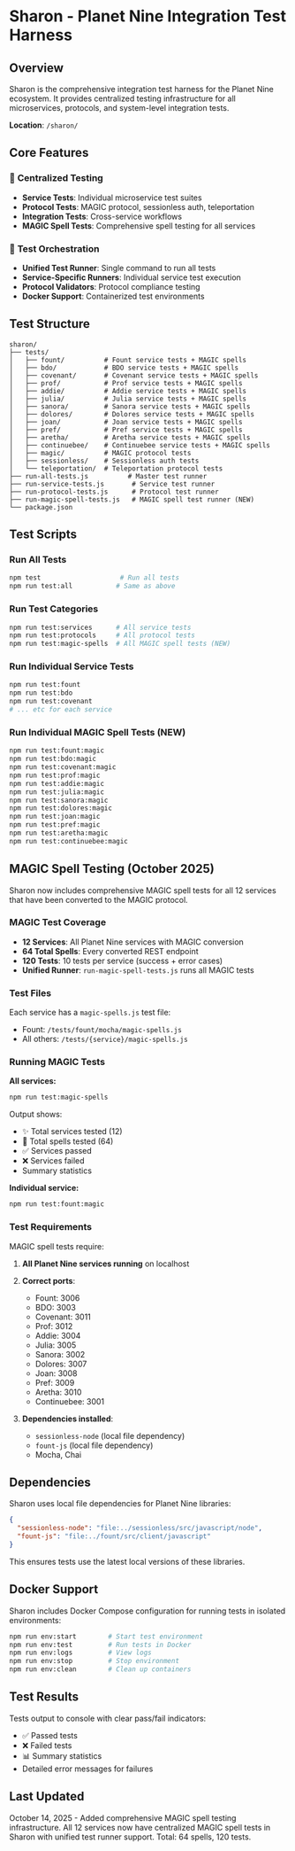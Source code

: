 # Sharon - Planet Nine Integration Test Harness

## Overview

Sharon is the comprehensive integration test harness for the Planet Nine ecosystem. It provides centralized testing infrastructure for all microservices, protocols, and system-level integration tests.

**Location**: `/sharon/`

## Core Features

### 🧪 **Centralized Testing**
- **Service Tests**: Individual microservice test suites
- **Protocol Tests**: MAGIC protocol, sessionless auth, teleportation
- **Integration Tests**: Cross-service workflows
- **MAGIC Spell Tests**: Comprehensive spell testing for all services

### 🔄 **Test Orchestration**
- **Unified Test Runner**: Single command to run all tests
- **Service-Specific Runners**: Individual service test execution
- **Protocol Validators**: Protocol compliance testing
- **Docker Support**: Containerized test environments

## Test Structure

```
sharon/
├── tests/
│   ├── fount/          # Fount service tests + MAGIC spells
│   ├── bdo/            # BDO service tests + MAGIC spells
│   ├── covenant/       # Covenant service tests + MAGIC spells
│   ├── prof/           # Prof service tests + MAGIC spells
│   ├── addie/          # Addie service tests + MAGIC spells
│   ├── julia/          # Julia service tests + MAGIC spells
│   ├── sanora/         # Sanora service tests + MAGIC spells
│   ├── dolores/        # Dolores service tests + MAGIC spells
│   ├── joan/           # Joan service tests + MAGIC spells
│   ├── pref/           # Pref service tests + MAGIC spells
│   ├── aretha/         # Aretha service tests + MAGIC spells
│   ├── continuebee/    # Continuebee service tests + MAGIC spells
│   ├── magic/          # MAGIC protocol tests
│   ├── sessionless/    # Sessionless auth tests
│   └── teleportation/  # Teleportation protocol tests
├── run-all-tests.js          # Master test runner
├── run-service-tests.js       # Service test runner
├── run-protocol-tests.js      # Protocol test runner
├── run-magic-spell-tests.js   # MAGIC spell test runner (NEW)
└── package.json
```

## Test Scripts

### Run All Tests
```bash
npm test                    # Run all tests
npm run test:all           # Same as above
```

### Run Test Categories
```bash
npm run test:services      # All service tests
npm run test:protocols     # All protocol tests
npm run test:magic-spells  # All MAGIC spell tests (NEW)
```

### Run Individual Service Tests
```bash
npm run test:fount
npm run test:bdo
npm run test:covenant
# ... etc for each service
```

### Run Individual MAGIC Spell Tests (NEW)
```bash
npm run test:fount:magic
npm run test:bdo:magic
npm run test:covenant:magic
npm run test:prof:magic
npm run test:addie:magic
npm run test:julia:magic
npm run test:sanora:magic
npm run test:dolores:magic
npm run test:joan:magic
npm run test:pref:magic
npm run test:aretha:magic
npm run test:continuebee:magic
```

## MAGIC Spell Testing (October 2025)

Sharon now includes comprehensive MAGIC spell tests for all 12 services that have been converted to the MAGIC protocol.

### MAGIC Test Coverage
- **12 Services**: All Planet Nine services with MAGIC conversion
- **64 Total Spells**: Every converted REST endpoint
- **120 Tests**: 10 tests per service (success + error cases)
- **Unified Runner**: `run-magic-spell-tests.js` runs all MAGIC tests

### Test Files
Each service has a `magic-spells.js` test file:
- Fount: `/tests/fount/mocha/magic-spells.js`
- All others: `/tests/{service}/magic-spells.js`

### Running MAGIC Tests

**All services:**
```bash
npm run test:magic-spells
```

Output shows:
- ✨ Total services tested (12)
- 🔮 Total spells tested (64)
- ✅ Services passed
- ❌ Services failed
- Summary statistics

**Individual service:**
```bash
npm run test:fount:magic
```

### Test Requirements

MAGIC spell tests require:
1. **All Planet Nine services running** on localhost
2. **Correct ports**:
   - Fount: 3006
   - BDO: 3003
   - Covenant: 3011
   - Prof: 3012
   - Addie: 3004
   - Julia: 3005
   - Sanora: 3002
   - Dolores: 3007
   - Joan: 3008
   - Pref: 3009
   - Aretha: 3010
   - Continuebee: 3001

3. **Dependencies installed**:
   - `sessionless-node` (local file dependency)
   - `fount-js` (local file dependency)
   - Mocha, Chai

## Dependencies

Sharon uses local file dependencies for Planet Nine libraries:

```json
{
  "sessionless-node": "file:../sessionless/src/javascript/node",
  "fount-js": "file:../fount/src/client/javascript"
}
```

This ensures tests use the latest local versions of these libraries.

## Docker Support

Sharon includes Docker Compose configuration for running tests in isolated environments:

```bash
npm run env:start        # Start test environment
npm run env:test         # Run tests in Docker
npm run env:logs         # View logs
npm run env:stop         # Stop environment
npm run env:clean        # Clean up containers
```

## Test Results

Tests output to console with clear pass/fail indicators:
- ✅ Passed tests
- ❌ Failed tests
- 📊 Summary statistics
- Detailed error messages for failures

## Last Updated
October 14, 2025 - Added comprehensive MAGIC spell testing infrastructure. All 12 services now have centralized MAGIC spell tests in Sharon with unified test runner support. Total: 64 spells, 120 tests.
